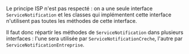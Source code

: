 Le principe ISP n'est pas respecté : on a une seule interface ``ServiceNotification`` et les classes 
qui implémentent cette interface n'utilisent pas toutes les méthodes de cette interface.

Il faut donc répartir les méthodes de ``ServiceNotification`` dans plusieurs interfaces : l'une sera utilisée 
par `ServiceNotificationCreche`, l'autre par `ServiceNotificationEntreprise`.